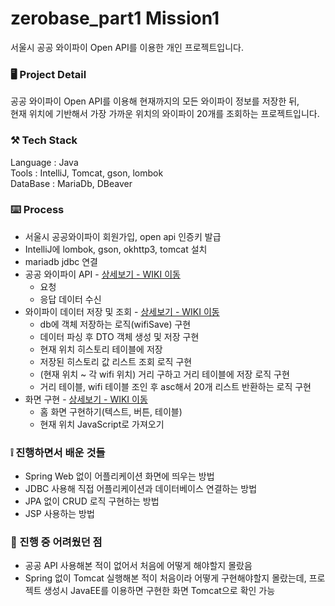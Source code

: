# zerobase_part1 Mission1 

서울시 공공 와이파이 Open API를 이용한 개인 프로젝트입니다. 

### 🖥️ Project Detail
공공 와이파이 Open API를 이용해 현재까지의 모든 와이파이 정보를 저장한 뒤, <br/>
현재 위치에 기반해서 가장 가까운 위치의 와이파이 20개를 조회하는 프로젝트입니다. 

### ⚒️ Tech Stack
Language : Java
<br>
Tools : IntelliJ, Tomcat, gson, lombok
<br>
DataBase : MariaDb, DBeaver
<br>

### ⌨️ Process 
* 서울시 공공와이파이 회원가입, open api 인증키 발급 
* IntelliJ에 lombok, gson, okhttp3, tomcat 설치
* mariadb jdbc 연결
* 공공 와이파이 API - [상세보기 - WIKI 이동](https://github.com/heyazoo1007/zerobase_part1_mission1/wiki/%EC%A3%BC%EC%9A%94-%EA%B8%B0%EB%8A%A5-%EC%86%8C%EA%B0%9C(ApiExplorer))
  * 요청
  * 응답 데이터 수신   
* 와이파이 데이터 저장 및 조회 - [상세보기 - WIKI 이동](https://github.com/heyazoo1007/zerobase_part1_mission1/wiki/%EC%A3%BC%EC%9A%94-%EA%B8%B0%EB%8A%A5-%EC%86%8C%EA%B0%9C(DB%EC%97%90-%EA%B0%9D%EC%B2%B4-%EC%A0%80%EC%9E%A5))
  * db에 객체 저장하는 로직(wifiSave) 구현 
  * 데이터 파싱 후 DTO 객체 생성 및 저장 구현
  * 현재 위치 히스토리 테이블에 저장 
  * 저장된 히스토리 값 리스트 조회 로직 구현 
  * (현재 위치 ~ 각 wifi 위치) 거리 구하고 거리 테이블에 저장 로직 구현 
  * 거리 테이블, wifi 테이블 조인 후 asc해서 20개 리스트 반환하는 로직 구현
* 화면 구현 - [상세보기 - WIKI 이동](https://github.com/heyazoo1007/zerobase_part1_mission1/wiki/%EC%A3%BC%EC%9A%94-%EA%B8%B0%EB%8A%A5-%EC%86%8C%EA%B0%9C(%ED%99%94%EB%A9%B4-%EA%B5%AC%ED%98%84))
  * 홈 화면 구현하기(텍스트, 버튼, 테이블) 
  * 현재 위치 JavaScript로 가져오기 
  
### ❕ 진행하면서 배운 것들
* Spring Web 없이 어플리케이션 화면에 띄우는 방법 
* JDBC 사용해 직접 어플리케이션과 데이터베이스 연결하는 방법 
* JPA 없이 CRUD 로직 구현하는 방법
* JSP 사용하는 방법 

### 🤯 진행 중 어려웠던 점 
* 공공 API 사용해본 적이 없어서 처음에 어떻게 해야할지 몰랐음
* Spring 없이 Tomcat 실행해본 적이 처음이라 어떻게 구현해야할지 몰랐는데, 프로젝트 생성시 JavaEE를 이용하면 구현한 화면 Tomcat으로 확인 가능


